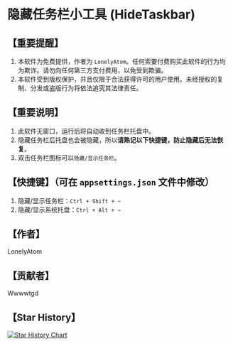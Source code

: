 # 隐藏任务栏小工具 (HideTaskbar)

## 【重要提醒】

1. 本软件为免费提供，作者为 `LonelyAtom`。任何索要付费购买此软件的行为均为欺诈。请勿向任何第三方支付费用，以免受到欺骗。
2. 本软件受到版权保护，并且仅限于合法获得许可的用户使用。未经授权的复制、分发或盗版行为将依法追究其法律责任。

## 【重要说明】

1. 此软件无窗口，运行后将自动收到任务栏托盘中。
2. 隐藏任务栏后托盘也会被隐藏，所以**请熟记以下快捷键，防止隐藏后无法恢复**。
3. 双击任务栏图标可以`隐藏/显示任务栏`。

## 【快捷键】（可在 `appsettings.json` 文件中修改）

1. 隐藏/显示任务栏：`Ctrl + Shift + ~`
2. 隐藏/显示系统托盘：`Ctrl + Alt + ~`

## 【作者】

LonelyAtom

## 【贡献者】

Wwwwtgd

## 【Star History】

[![Star History Chart](https://api.star-history.com/svg?repos=Lonely-Atom/HideTaskbar&type=Date)](https://star-history.com/#Lonely-Atom/HideTaskbar&Date)
